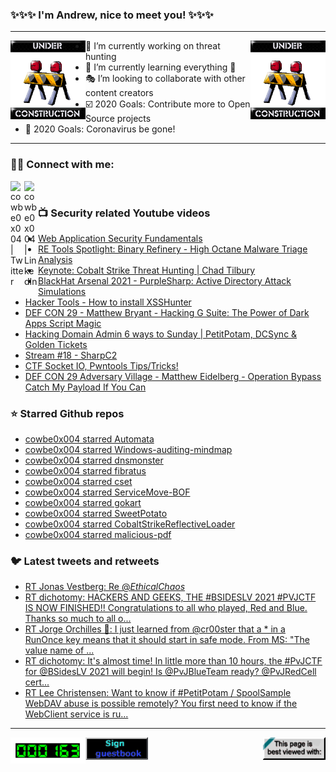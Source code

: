 ### ✨✨✨ I'm Andrew, nice to meet you! ✨✨✨

---
<img align="left" width="120px" src="https://raw.githubusercontent.com/cowbe0x004/cowbe0x004/master/images/image004.gif" />
<img align="right" width="120px" src="https://raw.githubusercontent.com/cowbe0x004/cowbe0x004/master/images/image004.gif" />

- 📖 I’m currently working on threat hunting
- 📘 I’m currently learning everything 🤣
- 🎭 I’m looking to collaborate with other content creators
- ☑️ 2020 Goals: Contribute more to Open Source projects
- 🦠 2020 Goals: Coronavirus be gone!

---

### 🤝🏽 Connect with me:
[<img align="left" alt="cowbe0x004 | Twitter" width="22px" src="https://cdn.jsdelivr.net/npm/simple-icons@v3/icons/twitter.svg" />][twitter]
[<img align="left" alt="cowbe0x004 | LinkedIn" width="22px" src="https://cdn.jsdelivr.net/npm/simple-icons@v3/icons/linkedin.svg" />][linkedin]

<!--
[<img align="left" alt="cowbe0x004.com" width="22px" src="https://raw.githubusercontent.com/iconic/open-iconic/master/svg/globe.svg" />][website]
[<img align="left" alt="cowbe0x004 | YouTube" width="22px" src="https://cdn.jsdelivr.net/npm/simple-icons@v3/icons/youtube.svg" />][youtube]
[<img align="left" alt="cowbe0x004 | Instagram" width="22px" src="https://cdn.jsdelivr.net/npm/simple-icons@v3/icons/instagram.svg" />][instagram]
-->

<br />

### 📺 Security related Youtube videos
<!-- YOUTUBE:START -->
- [Web Application Security Fundamentals](https://www.youtube.com/watch?v=-7OX58nHPb8)
- [RE Tools Spotlight: Binary Refinery - High Octane Malware Triage Analysis](https://www.youtube.com/watch?v=4gTaGfFyMK4)
- [Keynote: Cobalt Strike Threat Hunting | Chad Tilbury](https://www.youtube.com/watch?v=borfuQGrB8g)
- [BlackHat Arsenal 2021 - PurpleSharp: Active Directory Attack Simulations](https://www.youtube.com/watch?v=jvpVgJQPoXw)
- [Hacker Tools - How to install XSSHunter](https://www.youtube.com/watch?v=HF05dr8xhso)
- [DEF CON 29 - Matthew Bryant - Hacking G Suite: The Power of Dark Apps Script Magic](https://www.youtube.com/watch?v=6AsVUS79gLw)
- [Hacking Domain Admin 6 ways to Sunday | PetitPotam, DCSync & Golden Tickets](https://www.youtube.com/watch?v=ZM6-SakrOt8)
- [Stream #18 - SharpC2](https://www.youtube.com/watch?v=Udkmv-sS0TU)
- [CTF Socket IO, Pwntools Tips/Tricks!](https://www.youtube.com/watch?v=bzVIHp49ECU)
- [DEF CON 29 Adversary Village - Matthew Eidelberg - Operation Bypass Catch My Payload If You Can](https://www.youtube.com/watch?v=JXKNdWUs77w)
<!-- YOUTUBE:END -->

### ⭐ Starred Github repos
<!-- GITHUB_STAR:START -->
- [cowbe0x004 starred Automata](https://github.com/3CORESec/Automata)
- [cowbe0x004 starred Windows-auditing-mindmap](https://github.com/mdecrevoisier/Windows-auditing-mindmap)
- [cowbe0x004 starred dnsmonster](https://github.com/mosajjal/dnsmonster)
- [cowbe0x004 starred fibratus](https://github.com/rabbitstack/fibratus)
- [cowbe0x004 starred cset](https://github.com/cisagov/cset)
- [cowbe0x004 starred ServiceMove-BOF](https://github.com/netero1010/ServiceMove-BOF)
- [cowbe0x004 starred gokart](https://github.com/praetorian-inc/gokart)
- [cowbe0x004 starred SweetPotato](https://github.com/CCob/SweetPotato)
- [cowbe0x004 starred CobaltStrikeReflectiveLoader](https://github.com/boku7/CobaltStrikeReflectiveLoader)
- [cowbe0x004 starred malicious-pdf](https://github.com/jonaslejon/malicious-pdf)
<!-- GITHUB_STAR:END -->

### 🐦 Latest tweets and retweets
<!-- TWEETS:START -->
- [RT Jonas Vestberg:  Re @_EthicalChaos_](https://twitter.com/bugch3ck/status/1428478301593640966)
- [RT dichotomy: HACKERS AND GEEKS, THE #BSIDESLV 2021 #PVJCTF IS NOW FINISHED!! Congratulations to all who played, Red and Blue. Thanks so much to all o...](https://twitter.com/dichotomy1/status/1421562207079473154)
- [RT Jorge Orchilles 🦄: I just learned from @cr00ster that a * in a RunOnce key means that it should start in safe mode. From MS: "The value name of ...](https://twitter.com/jorgeorchilles/status/1421475888387043342)
- [RT dichotomy: It's almost time!  In little more than 10 hours, the #PvJCTF for @BSidesLV 2021 will begin!    Is @PvJBlueTeam ready?   @PvJRedCell cert...](https://twitter.com/dichotomy1/status/1420923552132370434)
- [RT Lee Christensen: Want to know if #PetitPotam / SpoolSample WebDAV abuse is possible remotely? You first need to know if the WebClient service is ru...](https://twitter.com/tifkin_/status/1419806476353298442)
<!-- TWEETS:END -->

---

[<img align="left" width="120px" src="https://raw.githubusercontent.com/cowbe0x004/cowbe0x004/master/images/visitors.gif" />][visitor]
[<img align="left" alt="Sign My Guestbook" width="100px" src="https://raw.githubusercontent.com/cowbe0x004/cowbe0x004/master/images/sign_guest_book.gif" />][guestbook]
[<img align="right" width="100px" src="https://raw.githubusercontent.com/cowbe0x004/cowbe0x004/master/images/netscape.gif" />][netscape]


[website]: https://cowbe0x004.com
[twitter]: https://twitter.com/cowbe0x004
[youtube]: https://youtube.com/
[instagram]: https://instagram.com/
[linkedin]: https://www.linkedin.com/in/anhuang/
[guestbook]: https://github.com/cowbe0x004/cowbe0x004/issues
[netscape]: https://github.com/cowbe0x004/cowbe0x004
[visitor]: https://github.com/cowbe0x004/cowbe0x004
